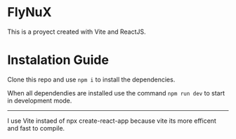 # FlyNuX

This is a proyect created with Vite and ReactJS. 

# Instalation Guide

Clone this repo and use `npm i` to install the dependencies. 

When all dependendies are installed use the command `npm run dev` to start in development mode.

---

I use Vite instaed of npx create-react-app because vite its more efficent and fast to compile.
